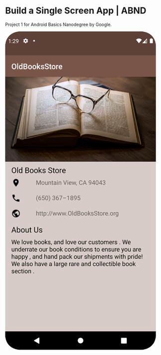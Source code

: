 # Build a Single Screen App | ABND
Project 1 for Android Basics Nanodegree by Google.

![OldBooksStoreScreenShot](https://github.com/AstroAnasTariq/OldBooksStore/blob/main/OldBooksStore_Screenshot.png)
